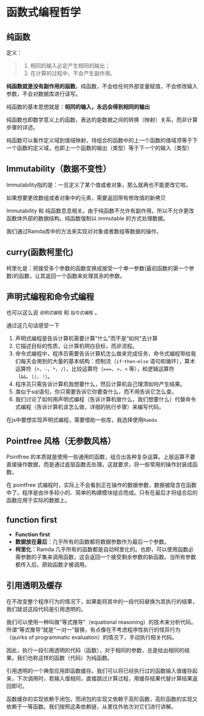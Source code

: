 # 函数式编程哲学

## 纯函数

定义：

> 1. 相同的输入必定产生相同的输出；
> 2. 在计算的过程中，不会产生副作用。

**纯函数就是没有副作用的函数**。纯函数，不会给任何外部变量赋值，不会修改输入参数，不会对数据库进行读写。

纯函数的基本思想就是：**相同的输入，永远会得到相同的输出**

纯函数也即数学意义上的函数，表达的是数据之间的转换（映射）关系，而非计算步骤的详述。

纯函数可以看作定义域到值域映射，待组合的函数中的上一个函数的值域须等于下一个函数的定义域，也即上一个函数的输出（类型）等于下一个的输入（类型）



## Immutability（数据不变性）

Immutability指的是：一旦定义了某个值或者对象，那么就再也不能更改它啦。

如果想要更改数组或者对象中的元素，需要返回带有修改值的新拷贝

Immutability 和 纯函数息息相关。由于纯函数不允许有副作用，所以不允许更改函数体外部的数据结构。纯函数强制以 immutable 的方式处理数据。

我们通过Ramda库中的方法来实现对对象或者数组等数据的操作。



## curry(函数柯里化)

柯里化是：把接受多个参数的函数变换成接受一个单一参数(最初函数的第一个参数)的函数，让其返回一个函数来处理其余的参数。



## 声明式编程和命令式编程

也可以这么说 `说明式编程` 和 `指令式编程` 。

通过这几句话感受一下

1. 声明式编程是告诉计算机需要计算“什么”而不是“如何”去计算
2. 它描述目标的性质，让计算机明白目标，而非流程。
3. 命令式编程中，程序员需要告诉计算机怎么做来完成任务，命令式编程带给我们每天会用到的大量的基本结构：控制流（`if`-`then`-`else` 语句和循环），算术运算符（`+`、`-`、`*`、`/`），比较运算符（`===`、`>`、`<` 等），和逻辑运算符（`&&`、`||`、`!`）。
4. 程序员只需告诉计算机我想要什么，然后计算机自己理清如何产生结果。
5. 类似于sql语句，你只需要告诉它你要查什么，而不用告诉它怎么查。
6. 我们讨论了如何用声明式编程（告诉计算机做什么，我们想要什么）代替命令式编程（告诉计算机该怎么做，详细的执行步骤）来编写代码。

在js中要想实现声明式编程，需要借助一些库，我选择使用`Ramda`



## Pointfree 风格（无参数风格）

Pointfree 的本质就是使用一些通用的函数，组合出各种复杂运算。上层运算不要直接操作数据，而是通过底层函数去处理。这就要求，将一些常用的操作封装成函数。

在 pointfree 式编程时，实际上不会看到正在操作的数据参数，数据被隐含在函数中了。程序是由许多较小的、简单的构建模块组合而成。只有在最后才将组合后的函数应用于实际的数据上。



## function first

- **Function first**
- **数据放在最后**：几乎所有的函数都将数据参数作为最后一个参数。
- **柯里化**：Ramda 几乎所有的函数都是自动柯里化的。也即，可以使用函数必需参数的子集来调用函数，这会返回一个接受剩余参数的新函数。当所有参数都传入后，原始函数才被调用。



## 引用透明及缓存

在不改变整个程序行为的情况下，如果能将其中的一段代码替换为其执行的结果，我们就说这段代码是引用透明的。

我们可以使用一种叫做“等式推导”（equational reasoning）的技术来分析代码。所谓“等式推导”就是“一对一”替换，有点像在不考虑程序性执行的怪异行为（quirks of programmatic evaluation）的情况下，手动执行相关代码。

因此，执行一段引用透明的代码（函数），对于相同的参数，总是给出相同的结果。我们也称这样的函数（代码）为纯函数。

引用透明的一个典型应用即函数缓存。我们可以将已经执行过的函数输入值缓存起来，下次调用时，若输入值相同，直接跳过计算过程，用缓存结果代替计算结果返回即可。

函数缓存的实现依赖于闭包，而闭包的实现又依赖于高阶函数，高阶函数的实现又依赖于一等函数。我们按照这条依赖链，从里往外依次对它们进行讲解。